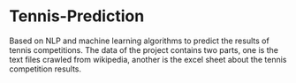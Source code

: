 # Tennis-Prediction
Based on NLP and machine learning algorithms to predict the results of tennis competitions.
The data of the project contains two parts, one is the text files crawled from wikipedia, another is the excel sheet about the tennis competition results.
